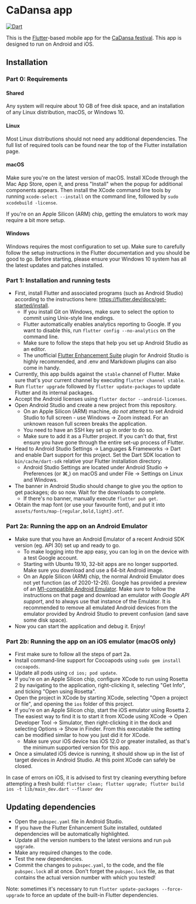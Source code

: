 # CaDansa app

[![Dart](https://github.com/balfolk/cadansa-app/actions/workflows/dart.yml/badge.svg)](https://github.com/balfolk/cadansa-app/actions/workflows/dart.yml)

This is the [Flutter](https://flutter.dev/)-based mobile app for the [CaDansa festival](https://cadansa.nl). This app is designed to run on Android and iOS.

## Installation

### Part 0: Requirements

#### Shared

Any system will require about 10 GB of free disk space, and an installation of any Linux distribution, macOS, or Windows 10.

#### Linux

Most Linux distributions should not need any additional dependencies. The full list of required tools can be found near the top of the Flutter installation page.

#### macOS

Make sure you're on the latest version of macOS. Install XCode through the Mac App Store, open it, and press "Install" when the popup for additional components appears.
Then install the XCode command line tools by running `xcode-select --install` on the command line, followed by `sudo xcodebuild -license`. 

If you're on an Apple Silicon (ARM) chip, getting the emulators to work may require a bit more setup.

#### Windows

Windows requires the most configuration to set up. Make sure to carefully follow the setup instructions in the Flutter documentation and you should be good to go.
Before starting, please ensure your Windows 10 system has all the latest updates and patches installed.


### Part 1: Installation and running tests

*  First, install Flutter and associated programs (such as Android Studio) according to the instructions here: https://flutter.dev/docs/get-started/install.
    *  If you install Git on Windows, make sure to select the option to commit using Unix-style line endings.
    *  Flutter automatically enables analytics reporting to Google. If you want to disable this, run `flutter config --no-analytics` on the command line.
    *  Make sure to follow the steps that help you set up Android Studio as an editor.
    *  The unofficial [Flutter Enhancement Suite](https://plugins.jetbrains.com/plugin/12693-flutter-enhancement-suite/) plugin for Android Studio is highly recommended, and .env and Markdown plugins can also come in handy.
*  Currently, this app builds against the `stable` channel of Flutter. Make sure that's your current channel by executing `flutter channel stable`.
*  Run `flutter upgrade` followed by `flutter update-packages` to update Flutter and its internal packages.
*  Accept the Android licenses using `flutter doctor --android-licenses`.
*  Open Android Studio and create a new project from this repository.
    * On an Apple Silicon (ARM) machine, _do not_ attempt to set Android Studio to full screen - use Windows -> Zoom instead. For an unknown reason full screen breaks the application.
    *  You need to have an SSH key set up in order to do so.
    *  Make sure to add it as a Flutter project. If you can't do that, first ensure you have gone through the entire set-up process of Flutter.
*  Head to Android Studio Settings -> Languages & Frameworks -> Dart and enable Dart support for this project. Set the Dart SDK location to `bin/cache/dart-sdk` relative your Flutter installation directory.
    * Android Studio Settings are located under Android Studio -> Preferences (or  ⌘,) on macOS and under File -> Settings on Linux and Windows.
*  The banner in Android Studio should change to give you the option to get packages; do so now. Wait for the downloads to complete.
    * If there's no banner, manually execute `flutter pub get`.
*  Obtain the map font (or use your favourite font), and put it into `assets/fonts/map-{regular,bold,light}.otf`.

### Part 2a: Running the app on an Android Emulator

* Make sure that you have an Android Emulator of a recent Android SDK version (eg. API 30) set up and ready to go.
    * To make logging into the app easy, you can log in on the device with a test Google account.
    * Starting with Ubuntu 19.10, 32-bit apps are no longer supported. Make sure you download and use a 64-bit Android image.
    * On an Apple Silicon (ARM) chip, the normal Android Emulator does not yet function (as of 2020-12-26).
      Google has provided a preview of an [M1-compatible Android Emulator](https://github.com/google/android-emulator-m1-preview/releases).
      Make sure to follow the instructions on that page and download an emulator _with Google API support_, and to always use that instance of the Emulator.
      It is recommended to remove all emulated Android devices from the emulator provided by Android Studio to prevent confusion (and save some disk space).
* Now you can start the application and debug it. Enjoy!

### Part 2b: Running the app on an iOS emulator (macOS only)

* First make sure to follow all the steps of part 2a.
* Install command-line support for Cocoapods using `sudo gem install cocoapods`.
* Update all pods using `cd ios; pod update`.
* If you're on an Apple Silicon chip, configure XCode to run using Rosetta 2 by navigating to the application, right-clicking it, selecting "Get Info", and ticking "Open using Rosetta".
* Open the project in XCode by starting XCode, selecting "Open a project or file", and opening the `ios` folder of this project.
* If you're on an Apple Silicon chip, start the iOS emulator using Rosetta 2. The easiest way to find it is to start it from XCode using XCode -> Open Developer Tool -> Simulator, then right-clicking it in the dock and selecting Options -> Show in Finder. From this executable the setting can be modified similar to how you just did it for XCode.
    * Make sure your iOS device has iOS 12.0 or greater installed, as that's the minimum supported version for this app.
* Once a simulated iOS device is running, it should show up in the list of target devices in Android Studio. At this point XCode can safely be closed.

In case of errors on iOS, it is advised to first try cleaning everything before attempting a fresh build:
```flutter clean; flutter upgrade; flutter build ios -t lib/main_dev.dart --flavor dev```

## Updating dependencies

* Open the `pubspec.yaml` file in Android Studio.
* If you have the Flutter Enhancement Suite installed, outdated dependencies will be automatically highlighted.
* Update all the version numbers to the latest versions and run `pub upgrade`.
* Make any required changes to the code.
* Test the new dependencies.
* Commit the changes to `pubspec.yaml`, to the code, and the file `pubspec.lock` all at once.
  Don't forget the `pubspec.lock` file, as that contains the actual version number with which you tested!

Note: sometimes it's necessary to run `flutter update-packages --force-upgrade` to force an update of the built-in Flutter dependencies.

